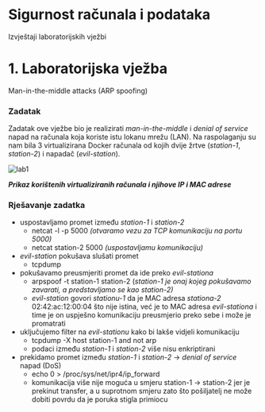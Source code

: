 # Sigurnost računala i podataka

Izvještaji laboratorijskih vježbi

# 1. Laboratorijska vježba

Man-in-the-middle attacks (ARP spoofing)

### Zadatak

Zadatak ove vježbe bio je realizirati *man-in-the-middle* i *denial of service* napad na računala koja koriste istu lokanu mrežu (LAN). Na raspolaganju su nam bila 3 virtualizirana Docker računala od kojih dvije žrtve (*station-1*, *station-2*) i napadač (*evil-station*).

![lab1](https://user-images.githubusercontent.com/73183552/137372769-357cfb08-e400-4f92-a456-51c12bee352f.png)

***Prikaz korištenih virtualiziranih računala i njihove IP i MAC adrese***

### Rješavanje zadatka

- uspostavljamo promet između *station-1* i *station-2*
    - netcat -l -p 5000   *(otvaramo vezu za TCP komunikaciju na portu 5000)*
    - netcat station-2 5000    *(uspostavljamu komunikaciju)*
- *evil-station* pokušava slušati promet
    - tcpdump
- pokušavamo preusmjeriti promet da ide preko *evil-stationa*
    - arpspoof -t station-1 station-2    (*station-1 je onaj kojeg pokušavamo zavarati, a predstavljamo se kao station-2)*
    - *evil-station* govori *stationu-1* da je MAC adresa *stationa-2* 02:42:ac:12:00:04 što nije istina, već je to MAC adresa *evil-stationa* i time je on uspješno komunikaciju preusmjerio preko sebe i može je promatrati
- uključujemo filter na *evil-stationu* kako bi lakše vidjeli komunikaciju
    - tcpdump -X host station-1 and not arp
    - podaci između *station-1* i *station-2* više nisu enkriptirani
- prekidamo promet između *station-1* i *station-2*  → *denial of service* napad (DoS)
    - echo 0 > /proc/sys/net/ipr4/ip_forward
    - komunikacija više nije moguća u smjeru station-1 → station-2 jer je prekinut transfer, a u suprotnom smjeru zato što pošiljatelj ne može dobiti povrdu da je poruka stigla primiocu
